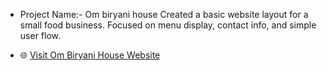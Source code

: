    - Project Name:- Om biryani house
Created a basic website layout for a small food business. Focused on menu display, contact info, and simple user flow.

   - 🌐 [Visit Om Biryani House Website](https://ombiryanihouse.wordpress.com/)
